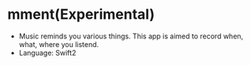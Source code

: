 # mment(Experimental)
- Music reminds you various things. This app is aimed to record when, what, where you listend.
- Language: Swift2
